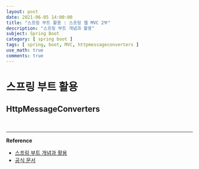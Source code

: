 ```yaml
---
layout: post
date: 2021-06-05 14:00:00
title: "스프링 부트 활용 : 스프링 웹 MVC 2부"
description: "스프링 부트 개념과 활용"
subject: Spring Boot
category: [ spring boot ]
tags: [ spring, boot, MVC, httpmessageconverters ]
use_math: true
comments: true
---
```


# 스프링 부트 활용

## HttpMessageConverters

&nbsp;

---
**Reference**
+ [스프링 부트 개념과 활용](https://inf.run/Xny5)
+ [공식 문서](https://docs.spring.io/spring-boot/docs/2.0.3.RELEASE/reference/htmlsingle/)
